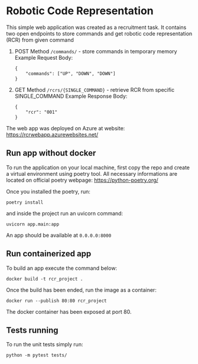 # Robotic Code Representation

This simple web application was created as a recruitment task. It contains two open endpoints to store commands and get robotic code representation (RCR) from given command

1. POST Method `/commands/` - store commands in temporary memory
    Example Request Body:
    ```
    {
        "commands": ["UP", "DOWN", "DOWN"]
    }
    ```

2. GET Method `/rcrs/{SINGLE_COMMAND}` - retrieve RCR from specific SINGLE_COMMAND
    Example Response Body:
    ```
    {
        "rcr": "001"
    }
    ```

The web app was deployed on Azure at website: 
https://rcrwebapp.azurewebsites.net/

## Run app without docker
To run the application on your local machine, first copy the repo and create a virtual environment using poetry tool. All necessary informations are located on official poetry webpage: https://python-poetry.org/

Once you installed the poetry, run:

`poetry install`

and inside the project run an uvicorn command:

`uvicorn app.main:app`

An app should be available at `0.0.0.0:8000` 

## Run containerized app
To build an app execute the command below:

`docker build -t rcr_project .`

Once the build has been ended, run the image as a container:

`docker run --publish 80:80 rcr_project`

The docker container has been exposed at port 80.

## Tests running
To run the unit tests simply run:

`python -m pytest tests/`



